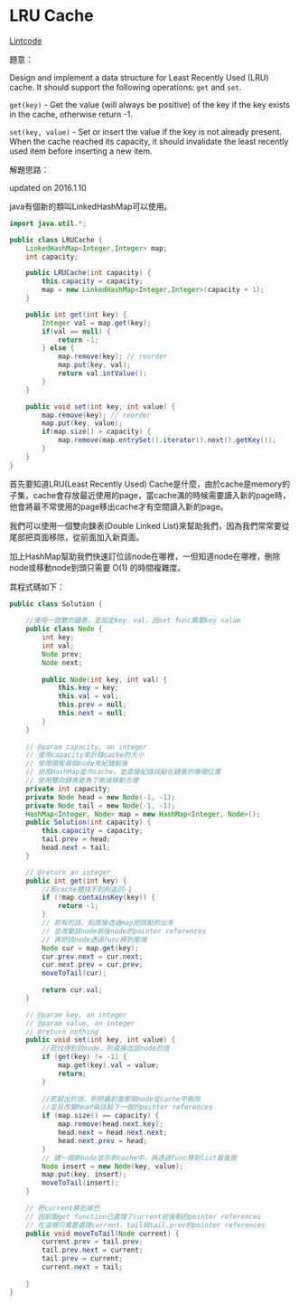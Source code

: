 # LRU Cache

[Lintcode](http://www.lintcode.com/en/problem/lru-cache/)

題意：

Design and implement a data structure for Least Recently Used (LRU) cache. It should support the following operations: ```get``` and ```set```.

```get(key)``` - Get the value (will always be positive) of the key if the key exists in the cache, otherwise return -1.

```set(key, value)``` - Set or insert the value if the key is not already present. When the cache reached its capacity, it should invalidate the least recently used item before inserting a new item.

解題思路：

updated on 2016.1.10

java有個新的類叫LinkedHashMap可以使用。

```java
import java.util.*;

public class LRUCache {
    LinkedHashMap<Integer,Integer> map;
    int capacity;

    public LRUCache(int capacity) {
        this.capacity = capacity;
        map = new LinkedHashMap<Integer,Integer>(capacity + 1);
    }

    public int get(int key) {
        Integer val = map.get(key);
        if(val == null) {
            return -1;
        } else {
            map.remove(key); // reorder
            map.put(key, val);
            return val.intValue();
        }
    }

    public void set(int key, int value) {
        map.remove(key); // reorder
        map.put(key, value);
        if(map.size() > capacity) {
            map.remove(map.entrySet().iterator().next().getKey());
        }
    }
}
```

首先要知道LRU(Least Recently Used) Cache是什麼，由於cache是memory的子集，cache會存放最近使用的page，當cache滿的時候需要讀入新的page時，他會將最不常使用的page移出cache才有空間讀入新的page。

我們可以使用一個雙向鍊表(Double Linked List)來幫助我們，因為我們常常要從尾部把頁面移除，從前面加入新頁面。

加上HashMap幫助我們快速訂位該node在哪裡，一但知道node在哪裡，刪除node或移動node到頭只需要 O(1) 的時間複雜度。

其程式碼如下：


```java
public class Solution {
    
    //使用一個雙向鏈表，並設定key，val，因set func需要key value
    public class Node {
        int key;
        int val;
        Node prev;
        Node next;
        
        public Node(int key, int val) {
            this.key = key;
            this.val = val;
            this.prev = null;
            this.next = null;
        }
    }
    
    // @param capacity, an integer
    // 使用capacity來計錄cache的大小
    // 使用頭尾兩個node來紀錄前後
    // 使用HashMap當作cache，並直接紀錄該點在鏈表的哪個位置
    // 使用雙向鏈表是為了刪減移動方便
    private int capacity;
    private Node head = new Node(-1, -1);
    private Node tail = new Node(-1, -1);
    HashMap<Integer, Node> map = new HashMap<Integer, Node>();
    public Solution(int capacity) {
        this.capacity = capacity;
        tail.prev = head;
        head.next = tail;
    }

    // @return an integer
    public int get(int key) {
        //若cache裡找不到則返回-1
        if (!map.containsKey(key)) {
            return -1;
        }
        // 若有的話，則直接透過map把該點抓出來
        // 並改變該node前後node的pointer references
        // 再把該node透過func移到尾端
        Node cur = map.get(key);
        cur.prev.next = cur.next;
        cur.next.prev = cur.prev;
        moveToTail(cur);
        
        return cur.val;
    }

    // @param key, an integer
    // @param value, an integer
    // @return nothing
    public void set(int key, int value) {
        //若找得到該node，則直接改該node的值
        if (get(key) != -1) {
            map.get(key).val = value;
            return;
        }
        
        //若超出的話，則把最前面那個node從cache中刪除
        //並且改變head與該點下一個的pointer references
        if (map.size() == capacity) {
            map.remove(head.next.key);
            head.next = head.next.next;
            head.next.prev = head;
        }
        // 建一個新node並存到cache中，再透過func移到list最後面
        Node insert = new Node(key, value);
        map.put(key, insert);
        moveToTail(insert);
    }
    
    // 把current移到尾巴
    // 因前面get function已處理了current前後點的pointer references
    // 在這裡只需要處理current，tail與tail.prev的pointer references
    public void moveToTail(Node current) {
        current.prev = tail.prev;
        tail.prev.next = current;
        tail.prev = current;
        current.next = tail;
        
    }
}

```

